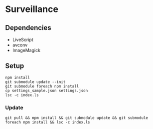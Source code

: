 # Surveillance

## Dependencies

- LiveScript
- avconv
- ImageMagick

## Setup

```
npm install
git submodule update --init
git submodule foreach npm install
cp settings_sample.json settings.json
lsc -c index.ls
```

### Update

```
git pull && npm install && git submodule update && git submodule foreach npm install && lsc -c index.ls
```
